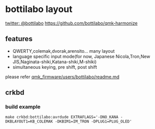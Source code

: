 # bottilabo layout
 [twitter: @bottilabo](https://twitter.com/bottilabo)
 https://github.com/bottilabo/qmk-harmonize
 
## features
- QWERTY,colemak,dvorak,arensito... many layout
- language specific input mode(for now, Japanese Nicola,Tron,New JIS,Naginata-shiki,Katana-shiki,M-shiki)
- simultaneous keying, pre shift, post shift

please refer [qmk_firmware/users/bottilabo/readme.md](../../../../users/bottilabo/readme.md)

## crkbd

### build example
```
make crkbd:bottilabo:avrdude EXTRAFLAGS='-DNO_KANA -DKBLAYOUT1=KB_COLEMAK -DKBIM1=IM_TRON -DPLUG1=PLUG_OLED'
```

